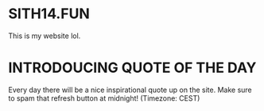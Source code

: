 # SITH14.FUN
This is my website lol.

# INTRODOUCING QUOTE OF THE DAY
Every day there will be a nice inspirational quote up on the site. Make sure to spam that refresh button at midnight!
(Timezone: CEST)
